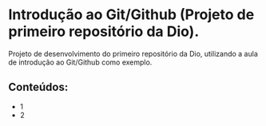 # Introdução ao Git/Github (Projeto de primeiro repositório da Dio).
Projeto de desenvolvimento do primeiro repositório da Dio, utilizando a aula de introdução ao Git/Github como exemplo.
## Conteúdos:
<ul>
  <li>
    1
  </li>
  <li>
    2
  </li>
  
